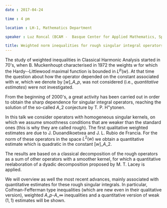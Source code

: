 ```yaml
---
date : 2017-04-24

time : 4 pm

location : LH-1, Mathematics Department

speaker : Luz Roncal (BCAM -  Basque Center for Applied Mathematics, Spain)

title: Weighted norm inequalities for rough singular integral operators
---
```

The study of weighted inequalities in Classical Harmonic
Analysis started in 70's, when B. Muckenhoupt characterised in 1972 the
weights $w$ for which the Hardy--Littlewood maximal function is bounded in
$L^p(w)$. At that time the question about how the operator depended on the
constant associated with $w$, which we denote by $[w]\_{A\_p}$, was not
considered (i.e., *quantitative estimates*) were not investigated.

From the beginning of 2000's, a great activity has been carried out in
order to obtain the sharp dependence for singular integral operators,
reaching the solution of the so-called $A\_2$ conjecture by T. P.
H\"ytonen.

In this talk we consider operators with homogeneous singular kernels, on
which we assume smoothness conditions that are weaker than the standard
ones (this is why they are called rough). The first qualitative weighted
estimates are due to J. Duoandikoetxea and J. L. Rubio de Francia. For the
norm of these operators in the space $L^2(w)$ we obtain a quantitative
estimate which is quadratic in the constant $[w]\_{A\_2}$.

The results are based on a classical decomposition of the rough operators
as a sum of other operators with a smoother kernel, for which a
quantitative reelaboration of a dyadic decomposition proposed by M. T.
Lacey is applied.

We will overview as well the most recent advances, mainly associated with
quantitative estimates for these rough singular integrals. In particular,
Coifman-Fefferman type inequalities (which are new even in their
qualitative version), weighted $A\_p$-$A\_{\infty}$ inequalities and a
quantitative version of weak $(1,1)$ estimates will be shown.
